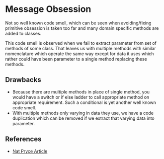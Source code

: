 # Message Obsession
Not so well known code smell, which can be seen when avoiding/fixing primitive obsession is taken too far and many domain specific methods are added to classes.

This code smell is observed when we fail to extract parameter from set of methods of some class. 
That leaves us with multiple methods with similar nomenclature which operate the same way except for data it uses which rather could have been parameter to a single method replacing these methods.

## Drawbacks 
* Because there are multiple methods in place of single method, you would have a switch or if else ladder to call appropriate method on appropriate requirement.
Such a conditional is yet another well known code smell.  
* With multiple methods only varying in data they use, we have a code duplication which can be removed if we extract that varying data into parameter.

## References
* [Nat Pryce Article](http://www.natpryce.com/articles/000816.html)
